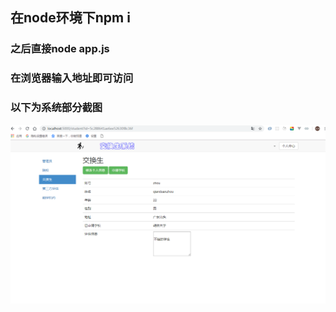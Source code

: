 ## 在node环境下npm i
### 之后直接node app.js
### 在浏览器输入地址即可访问
### 以下为系统部分截图
![学生界面](https://github.com/qianduanzhou/student/blob/master/public/img/%E5%AD%A6%E7%94%9F.PNG)
